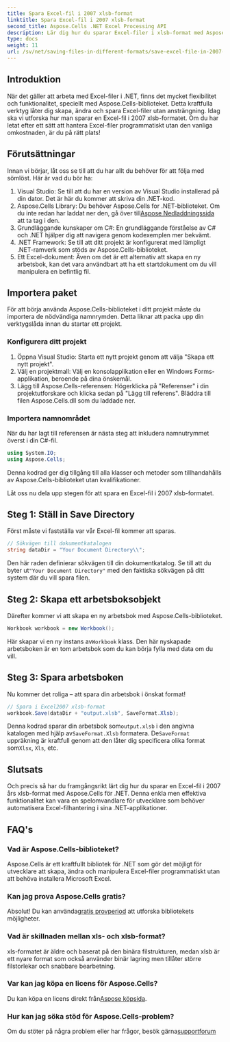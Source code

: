 ```yaml
---
title: Spara Excel-fil i 2007 xlsb-format
linktitle: Spara Excel-fil i 2007 xlsb-format
second_title: Aspose.Cells .NET Excel Processing API
description: Lär dig hur du sparar Excel-filer i xlsb-format med Aspose.Cells för .NET! Steg-för-steg-guide med praktiska exempel väntar dig.
type: docs
weight: 11
url: /sv/net/saving-files-in-different-formats/save-excel-file-in-2007-xlsb-format/
---
```

## Introduktion
När det gäller att arbeta med Excel-filer i .NET, finns det mycket flexibilitet och funktionalitet, speciellt med Aspose.Cells-biblioteket. Detta kraftfulla verktyg låter dig skapa, ändra och spara Excel-filer utan ansträngning. Idag ska vi utforska hur man sparar en Excel-fil i 2007 xlsb-formatet. Om du har letat efter ett sätt att hantera Excel-filer programmatiskt utan den vanliga omkostnaden, är du på rätt plats! 
## Förutsättningar
Innan vi börjar, låt oss se till att du har allt du behöver för att följa med sömlöst. Här är vad du bör ha:
1. Visual Studio: Se till att du har en version av Visual Studio installerad på din dator. Det är här du kommer att skriva din .NET-kod. 
2.  Aspose.Cells Library: Du behöver Aspose.Cells for .NET-biblioteket. Om du inte redan har laddat ner den, gå över till[Aspose Nedladdningssida](https://releases.aspose.com/cells/net/) att ta tag i den. 
3. Grundläggande kunskaper om C#: En grundläggande förståelse av C# och .NET hjälper dig att navigera genom kodexemplen mer bekvämt.
4. .NET Framework: Se till att ditt projekt är konfigurerat med lämpligt .NET-ramverk som stöds av Aspose.Cells-biblioteket.
5. Ett Excel-dokument: Även om det är ett alternativ att skapa en ny arbetsbok, kan det vara användbart att ha ett startdokument om du vill manipulera en befintlig fil.
## Importera paket
För att börja använda Aspose.Cells-biblioteket i ditt projekt måste du importera de nödvändiga namnrymden. Detta liknar att packa upp din verktygslåda innan du startar ett projekt.
### Konfigurera ditt projekt
1. Öppna Visual Studio: Starta ett nytt projekt genom att välja "Skapa ett nytt projekt". 
2. Välj en projektmall: Välj en konsolapplikation eller en Windows Forms-applikation, beroende på dina önskemål.
3. Lägg till Aspose.Cells-referensen: Högerklicka på "Referenser" i din projektutforskare och klicka sedan på "Lägg till referens". Bläddra till filen Aspose.Cells.dll som du laddade ner.
### Importera namnområdet
När du har lagt till referensen är nästa steg att inkludera namnutrymmet överst i din C#-fil.
```csharp
using System.IO;
using Aspose.Cells;
```
Denna kodrad ger dig tillgång till alla klasser och metoder som tillhandahålls av Aspose.Cells-biblioteket utan kvalifikationer.

Låt oss nu dela upp stegen för att spara en Excel-fil i 2007 xlsb-formatet.
## Steg 1: Ställ in Save Directory
Först måste vi fastställa var vår Excel-fil kommer att sparas.

```csharp
// Sökvägen till dokumentkatalogen
string dataDir = "Your Document Directory\\";
```
 Den här raden definierar sökvägen till din dokumentkatalog. Se till att du byter ut`"Your Document Directory"` med den faktiska sökvägen på ditt system där du vill spara filen.
## Steg 2: Skapa ett arbetsboksobjekt
Därefter kommer vi att skapa en ny arbetsbok med Aspose.Cells-biblioteket.

```csharp
Workbook workbook = new Workbook();
```
 Här skapar vi en ny instans av`Workbook` klass. Den här nyskapade arbetsboken är en tom arbetsbok som du kan börja fylla med data om du vill.
## Steg 3: Spara arbetsboken
Nu kommer det roliga – att spara din arbetsbok i önskat format!
```csharp
// Spara i Excel2007 xlsb-format
workbook.Save(dataDir + "output.xlsb", SaveFormat.Xlsb);
```
 Denna kodrad sparar din arbetsbok som`output.xlsb` i den angivna katalogen med hjälp av`SaveFormat.Xlsb` formatera. De`SaveFormat` uppräkning är kraftfull genom att den låter dig specificera olika format som`Xlsx`, `Xls`, etc.
## Slutsats
Och precis så har du framgångsrikt lärt dig hur du sparar en Excel-fil i 2007 års xlsb-format med Aspose.Cells för .NET. Denna enkla men effektiva funktionalitet kan vara en spelomvandlare för utvecklare som behöver automatisera Excel-filhantering i sina .NET-applikationer.

## FAQ's
### Vad är Aspose.Cells-biblioteket?
Aspose.Cells är ett kraftfullt bibliotek för .NET som gör det möjligt för utvecklare att skapa, ändra och manipulera Excel-filer programmatiskt utan att behöva installera Microsoft Excel.
### Kan jag prova Aspose.Cells gratis?
 Absolut! Du kan använda[gratis provperiod](https://releases.aspose.com/) att utforska bibliotekets möjligheter.
### Vad är skillnaden mellan xls- och xlsb-format?
xls-formatet är äldre och baserat på den binära filstrukturen, medan xlsb är ett nyare format som också använder binär lagring men tillåter större filstorlekar och snabbare bearbetning.
### Var kan jag köpa en licens för Aspose.Cells?
 Du kan köpa en licens direkt från[Aspose köpsida](https://purchase.aspose.com/buy).
### Hur kan jag söka stöd för Aspose.Cells-problem?
 Om du stöter på några problem eller har frågor, besök gärna[supportforum](https://forum.aspose.com/c/cells/9)